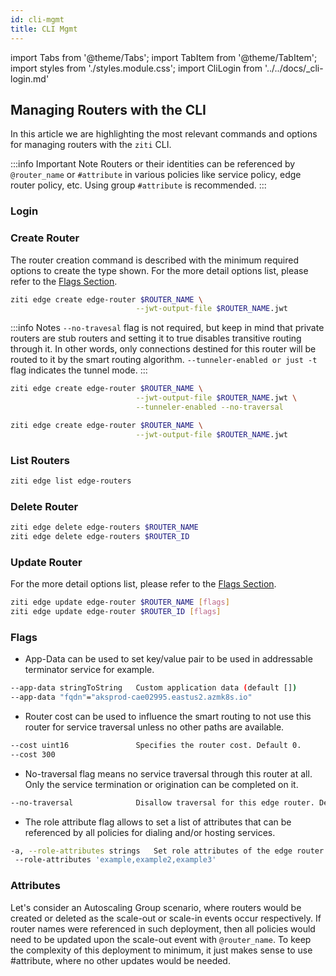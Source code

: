 ```yaml
---
id: cli-mgmt
title: CLI Mgmt
---
```


import Tabs from '@theme/Tabs';
import TabItem from '@theme/TabItem';
import styles from './styles.module.css';
import CliLogin from '../../docs/_cli-login.md'

## Managing Routers with the CLI

In this article we are highlighting the most relevant commands and options for managing routers with the `ziti` CLI.

:::info Important Note
Routers or their identities can be referenced by `@router_name` or `#attribute` in various policies like service policy, edge router policy, etc. Using group `#attribute` is recommended.
:::

### Login

<CliLogin/>

### Create Router

The router creation command is described with the minimum required options to create the type shown. For the more detail options list, please refer to the [Flags Section](#flags). 

<Tabs groupId="routerType">
<TabItem value="Private" label="Private Router with Edge">

```bash
ziti edge create edge-router $ROUTER_NAME \
                            --jwt-output-file $ROUTER_NAME.jwt
```

</TabItem>
<TabItem value="Gateway" label="Private Router with Edge and Tunneler">

:::info Notes
`--no-travesal` flag is not required, but keep in mind that private routers are stub routers and setting it to true disables transitive routing through it.
In other words, only connections destined for this router will be routed to it by the smart routing algorithm. `--tunneler-enabled or just -t` flag indicates the tunnel mode.
:::

```bash
ziti edge create edge-router $ROUTER_NAME \
                            --jwt-output-file $ROUTER_NAME.jwt \
                            --tunneler-enabled --no-traversal 
```

</TabItem>
<TabItem value="Public-Edge" label="Public Router with Edge">

```bash
ziti edge create edge-router $ROUTER_NAME \
                            --jwt-output-file $ROUTER_NAME.jwt
```

</TabItem>
</Tabs>

### List Routers

```bash
ziti edge list edge-routers
```

### Delete Router

```bash
ziti edge delete edge-routers $ROUTER_NAME
ziti edge delete edge-routers $ROUTER_ID
```

### Update Router

For the more detail options list, please refer to the [Flags Section](#flags).

```bash
ziti edge update edge-router $ROUTER_NAME [flags]
ziti edge update edge-router $ROUTER_ID [flags]
```

### Flags

- App-Data can be used to set key/value pair to be used in addressable terminator service for example.

```bash
--app-data stringToString   Custom application data (default [])
--app-data "fqdn"="aksprod-cae02995.eastus2.azmk8s.io"
```

- Router cost can be used to influence the smart routing to not use this router for service traversal unless no other paths are available.

```bash
--cost uint16               Specifies the router cost. Default 0.
--cost 300
```

- No-traversal flag means no service traversal through this router at all. Only the service termination or origination can be completed on it.

```bash
--no-traversal              Disallow traversal for this edge router. Default to allowed(false).
```

- The role attribute flag allows to set a list of attributes that can be referenced by all policies for dialing and/or hosting services.

```bash
-a, --role-attributes strings   Set role attributes of the edge router. Use --role-attributes '' to set an empty list
 --role-attributes 'example,example2,example3'
```

### Attributes

Let's consider an Autoscaling Group scenario, where routers would be created or deleted as the scale-out or scale-in events occur respectively. If router names were referenced in such deployment, then all policies would need to be updated upon the scale-out event with `@router_name`. To keep the complexity of this deployment to minimum, it just makes sense to use #attribute, where no other updates would be needed.
